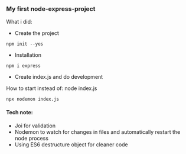 ### My first node-express-project

What i did: 

* Create the project
```
npm init --yes
```
* Installation
```
npm i express
```
* Create index.js and do development

How to start 
instead of: node index.js 
```
npx nodemon index.js
```
#### Tech note:

* Joi for validation
* Nodemon to watch for changes in files and automatically restart the
node process
* Using ES6 destructure object for cleaner code 
